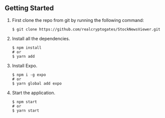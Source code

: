 ## Getting Started
   
1. First clone the repo from git by running the following command:
    ```
    $ git clone https://github.com/realcryptogates/StockNewsViewer.git
    ```
2. Install all the dependencies. 
    ```
    $ npm install
    # or
    $ yarn add 
    ```
3. Install Expo.
    ```
    $ npm i -g expo
    # or
    $ yarn global add expo 
    ```
4. Start the application.
    ```
    $ npm start
    # or
    $ yarn start
    ```
